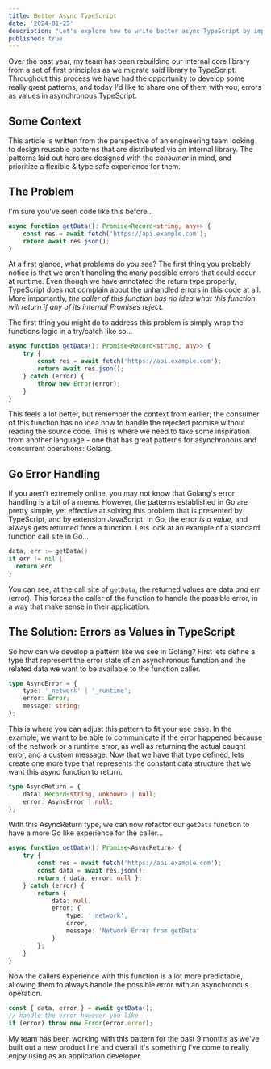 ```yaml
---
title: Better Async TypeScript
date: '2024-01-25'
description: "Let's explore how to write better async TypeScript by implementing errors as values"
published: true
---
```


Over the past year, my team has been rebuilding our internal core library from a set of first principles as we migrate said library to TypeScript. Throughout this process we have had the opportunity to develop some really great patterns, and today I'd like to share one of them with you; errors as values in asynchronous TypeScript.

## Some Context

This article is written from the perspective of an engineering team looking to design reusable patterns that are distributed via an internal library. The patterns laid out here are designed with the _consumer_ in mind, and prioritize a flexible & type safe experience for them.

## The Problem

I'm sure you've seen code like this before...

```typescript
async function getData(): Promise<Record<string, any>> {
	const res = await fetch('https://api.example.com');
	return await res.json();
}
```

At a first glance, what problems do you see? The first thing you probably notice is that we aren't handling the many possible errors that could occur at runtime. Even though we have annotated the return type properly, TypeScript does not complain about the unhandled errors in this code at all. More importantly, _the caller of this function has no idea what this function will return if any of its internal Promises reject_.

The first thing you might do to address this problem is simply wrap the functions logic in a try/catch like so...

```typescript
async function getData(): Promise<Record<string, any>> {
	try {
		const res = await fetch('https://api.example.com');
		return await res.json();
	} catch (error) {
		throw new Error(error);
	}
}
```

This feels a lot better, but remember the context from earlier; the consumer of this function has no idea how to handle the rejected promise without reading the source code. This is where we need to take some inspiration from another language - one that has great patterns for asynchronous and concurrent operations: Golang.

## Go Error Handling

If you aren't extremely online, you may not know that Golang's error handling is a bit of a meme. However, the patterns established in Go are pretty simple, yet effective at solving this problem that is presented by TypeScript, and by extension JavaScript. In Go, the error _is a value_, and always gets returned from a function. Lets look at an example of a standard function call site in Go...

```go
data, err := getData()
if err != nil {
  return err
}
```

You can see, at the call site of `getData`, the returned values are data _and_ err (error). This forces the caller of the function to handle the possible error, in a way that make sense in their application.

## The Solution: Errors as Values in TypeScript

So how can we develop a pattern like we see in Golang? First lets define a type that represent the error state of an asynchronous function and the related data we want to be available to the function caller.

```typescript
type AsyncError = {
	type: '_network' | '_runtime';
	error: Error;
	message: string;
};
```

This is where you can adjust this pattern to fit your use case. In the example, we want to be able to communicate if the error happened because of the network or a runtime error, as well as returning the actual caught error, and a custom message. Now that we have that type defined, lets create one more type that represents the constant data structure that we want this async function to return.

```typescript
type AsyncReturn = {
	data: Record<string, unknown> | null;
	error: AsyncError | null;
};
```

With this AsyncReturn type, we can now refactor our `getData` function to have a more Go like experience for the caller...

```typescript
async function getData(): Promise<AsyncReturn> {
	try {
		const res = await fetch('https://api.example.com');
		const data = await res.json();
		return { data, error: null };
	} catch (error) {
		return {
			data: null,
			error: {
				type: '_network',
				error,
				message: 'Network Error from getData'
			}
		};
	}
}
```

Now the callers experience with this function is a lot more predictable, allowing them to always handle the possible error with an asynchronous operation.

```typescript
const { data, error } = await getData();
// handle the error however you like
if (error) throw new Error(error.error);
```

My team has been working with this pattern for the past 9 months as we've built out a new product line and overall it's something I've come to really enjoy using as an application developer.
